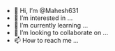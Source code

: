 - 👋 Hi, I’m @Mahesh631
- 👀 I’m interested in ...
- 🌱 I’m currently learning ...
- 💞️ I’m looking to collaborate on ...
- 📫 How to reach me ...

<!---
Mahesh631/Mahesh631 is a ✨ special ✨ repository because its `README.md` (this file) appears on your GitHub profile.
You can click the Preview link to take a look at your changes.
--->
